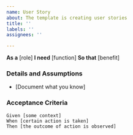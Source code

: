 ```yaml
---
name: User Story
about: The template is creating user stories
title: ''
labels: ''
assignees: ''

---
```


**As a** [role]
**I need** [function]
**So that** [benefit]

### Details and Assumptions
* [Document what you know]

### Acceptance Criteria

```gherkin
Given [some context]
When [certain action is taken]
Then [the outcome of action is observed]
```
